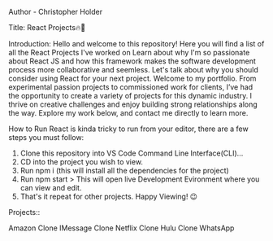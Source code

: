 Author - Christopher Holder

Title: React Projects🔥🚀

Introduction:
Hello and welcome to this repository! Here you will find a list of all the React Projects I've worked on
Learn about why I'm so passionate about React JS and how this framework makes the software development 
process more collaborative and seemless. Let's talk about why you should consider using React for your next project.
Welcome to my portfolio. From experimental passion projects to commissioned work for clients, I’ve had the opportunity
to create a variety of projects for this dynamic industry. I thrive on creative challenges and enjoy building strong
relationships along the way. Explore my work below, and contact me directly to learn more.

How to Run
React is kinda tricky to run from your editor, there are a few steps you must follow:

1. Clone this repository into VS Code Command Line Interface(CLI)...
2. CD into the project you wish to view.
3. Run npm i  (this will install all the dependencies for the project)
4. Run npm start > This will open live Development Evironment where you can view and edit.
5. That's it repeat for other projects. Happy Viewing! 😉


Projects::

Amazon Clone
IMessage Clone
Netflix Clone
Hulu Clone
WhatsApp


